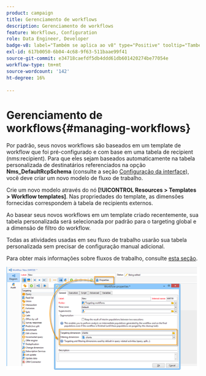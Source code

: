 ```yaml
---
product: campaign
title: Gerenciamento de workflows
description: Gerenciamento de workflows
feature: Workflows, Configuration
role: Data Engineer, Developer
badge-v8: label="Também se aplica ao v8" type="Positive" tooltip="Também se aplica ao Campaign v8"
exl-id: 617b0050-6b04-4c68-9f63-511baae99f41
source-git-commit: e34718caefdf5db4ddd61db601420274be77054e
workflow-type: tm+mt
source-wordcount: '142'
ht-degree: 16%

---
```


# Gerenciamento de workflows{#managing-workflows}



Por padrão, seus novos workflows são baseados em um template de workflow que foi pré-configurado e com base em uma tabela de recipient (nms:recipient). Para que eles sejam baseados automaticamente na tabela personalizada de destinatários referenciados na opção **Nms_DefaultRcpSchema** (consulte a seção [Configuração da interface](../../configuration/using/configuring-the-interface.md)), você deve criar um novo modelo de fluxo de trabalho.

Crie um novo modelo através do nó **[!UICONTROL Resources > Templates > Workflow templates]**. Nas propriedades do template, as dimensões fornecidas correspondem à tabela de recipients externos.

Ao basear seus novos workflows em um template criado recentemente, sua tabela personalizada será selecionada por padrão para o targeting global e a dimensão de filtro do workflow.

Todas as atividades usadas em seu fluxo de trabalho usarão sua tabela personalizada sem precisar de configuração manual adicional.

Para obter mais informações sobre fluxos de trabalho, consulte [esta seção](../../workflow/using/about-workflows.md).

![](assets/cfg_external_table_workflow.png)
